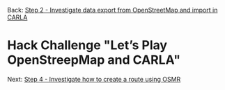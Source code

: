 Back: [Step 2 - Investigate data export from OpenStreetMap and import in CARLA](./step-2-oh-my-osm.md)

# Hack Challenge "Let’s Play OpenStreepMap and CARLA"

Next: [Step 4 - Investigate how to create a route using OSMR](./step-4-navigate-me.md)